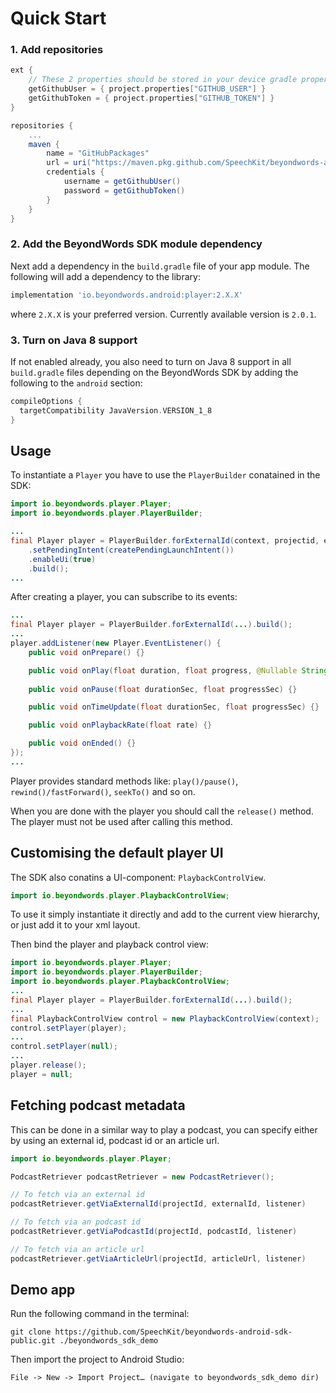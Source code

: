 # Quick Start #

### 1. Add repositories ###

```gradle
ext {
    // These 2 properties should be stored in your device gradle properties file and should contain your GitHub PAT user and token 
    getGithubUser = { project.properties["GITHUB_USER"] }
    getGithubToken = { project.properties["GITHUB_TOKEN"] }
}

repositories {
    ...
    maven {
        name = "GitHubPackages"
        url = uri("https://maven.pkg.github.com/SpeechKit/beyondwords-android-sdk")
        credentials {
            username = getGithubUser()
            password = getGithubToken()
        }
    }
}
```

### 2. Add the BeyondWords SDK module dependency ###

Next add a dependency in the `build.gradle` file of your app module. The
following will add a dependency to the library:

```gradle
implementation 'io.beyondwords.android:player:2.X.X'
```

where `2.X.X` is your preferred version.
Currently available version is `2.0.1`.

### 3. Turn on Java 8 support ###

If not enabled already, you also need to turn on Java 8 support in all
`build.gradle` files depending on the BeyondWords SDK by adding the following to the
`android` section:

```gradle
compileOptions {
  targetCompatibility JavaVersion.VERSION_1_8
}
```

## Usage

To instantiate a `Player` you have to use the `PlayerBuilder` conatained in the SDK:

```java
import io.beyondwords.player.Player;
import io.beyondwords.player.PlayerBuilder;

...
final Player player = PlayerBuilder.forExternalId(context, projectid, externalid)
    .setPendingIntent(createPendingLaunchIntent())
    .enableUi(true)
    .build();
...
```

After creating a player, you can subscribe to its events:

```java
...
final Player player = PlayerBuilder.forExternalId(...).build();
...
player.addListener(new Player.EventListener() {
    public void onPrepare() {}

    public void onPlay(float duration, float progress, @Nullable String advertiser, @Nullable String adUrl) { }
    
    public void onPause(float durationSec, float progressSec) {}

    public void onTimeUpdate(float durationSec, float progressSec) {}

    public void onPlaybackRate(float rate) {}

    public void onEnded() {}
});
...
```

Player provides standard methods like: `play()/pause()`, `rewind()/fastForward()`, `seekTo()` and so on.

When you are done with the player you should call the `release()` method. The player must not be used after calling this method.

## Customising the default player UI

The SDK also conatins a UI-component: `PlaybackControlView`.

```java
import io.beyondwords.player.PlaybackControlView;
```

To use it simply instantiate it directly and add to the current view hierarchy, or just add it to your xml layout.

Then bind the player and playback control view:

```java
import io.beyondwords.player.Player;
import io.beyondwords.player.PlayerBuilder;
import io.beyondwords.player.PlaybackControlView;
...
final Player player = PlayerBuilder.forExternalId(...).build();
...
final PlaybackControlView control = new PlaybackControlView(context);
control.setPlayer(player);
...
control.setPlayer(null);
...
player.release();
player = null;
```

## Fetching podcast metadata

This can be done in a similar way to play a podcast, you can specify either by using an external id, podcast id or an article url.

```java
import io.beyondwords.player.Player;

PodcastRetriever podcastRetriever = new PodcastRetriever();

// To fetch via an external id 
podcastRetriever.getViaExternalId(projectId, externalId, listener)

// To fetch via an podcast id 
podcastRetriever.getViaPodcastId(projectId, podcastId, listener)

// To fetch via an article url 
podcastRetriever.getViaArticleUrl(projectId, articleUrl, listener)

```

## Demo app

Run the following command in the terminal:
```
git clone https://github.com/SpeechKit/beyondwords-android-sdk-public.git ./beyondwords_sdk_demo
```

Then import the project to Android Studio:
```
File -> New -> Import Project… (navigate to beyondwords_sdk_demo dir)
```
